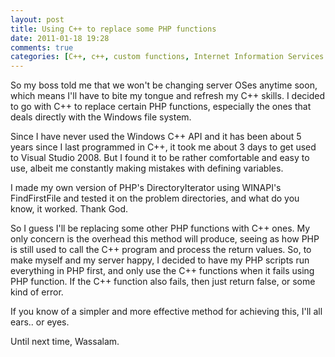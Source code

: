 ```yaml
---
layout: post
title: Using C++ to replace some PHP functions
date: 2011-01-18 19:28
comments: true
categories: [C++, c++, custom functions, Internet Information Services (IIS), PHP, php, Programming, Windows Server, windows server]
---
```

So my boss told me that we won't be changing server OSes anytime soon, which means I'll have to bite my tongue and refresh my C++ skills. I decided to go with C++ to replace certain PHP functions, especially the ones that deals directly with the Windows file system.

Since I have never used the Windows C++ API and it has been about 5 years since I last programmed in C++, it took me about 3 days to get used to Visual Studio 2008. But I found it to be rather comfortable and easy to use, albeit me constantly making mistakes with defining variables.

I made my own version of PHP's DirectoryIterator using WINAPI's FindFirstFile and tested it on the problem directories, and what do you know, it worked. Thank God.

So I guess I'll be replacing some other PHP functions with C++ ones. My only concern is the overhead this method will produce, seeing as how PHP is still used to call the C++ program and process the return values. So, to make myself and my server happy, I decided to have my PHP scripts run everything in PHP first, and only use the C++ functions when it fails using PHP function. If the C++ function also fails, then just return false, or some kind of error.

If you know of a simpler and more effective method for achieving this, I'll all ears.. or eyes.

Until next time, Wassalam.
